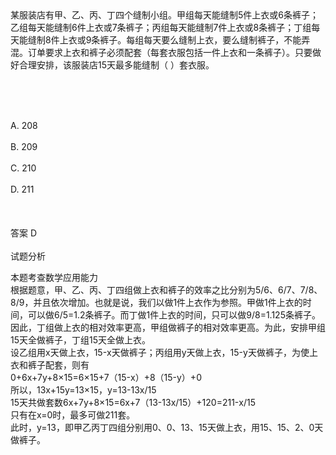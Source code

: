 <div class="detail lh2">某服装店有甲、乙、丙、丁四个缝制小组。甲组每天能缝制5件上衣或6条裤子；乙组每天能缝制6件上衣或7条裤子；丙组每天能缝制7件上衣或8条裤子；丁组每天能缝制8件上衣或9条裤子。每组每天要么缝制上衣，要么缝制裤子，不能弄混。订单要求上衣和裤子必须配套（每套衣服包括一件上衣和一条裤子）。只要做好合理安排，该服装店15天最多能缝制（  ）套衣服。<p><br/></p><br/><br/>A. 208<br/><br/>B. 209<br/><br/>C. 210<br/><br/>D. 211<br/><br/><br/><br/>答案 D<br/><br/>试题分析<br/><p></p><p>本题考查数学应用能力<br/> 根据题意，甲、乙、丙、丁四组做上衣和裤子的效率之比分别为5/6、6/7、7/8、8/9，并且依次增加。也就是说，我们以做1件上衣作为参照。甲做1件上衣的时间，可以做6/5=1.2条裤子。而丁做1件上衣的时间，只可以做9/8=1.125条裤子。因此，丁组做上衣的相对效率更高，甲组做裤子的相对效率更高。为此，安排甲组15天全做裤子，丁组15天全做上衣。<br/>设乙组用x天做上衣，15-x天做裤子；丙组用y天做上衣，15-y天做裤子，为使上衣和裤子配套，则有<br/>0+6x+7y+8×15=6×15+7（15-x）+8（15-y）+0<br/>所以，13x+15y=13×15，y=13-13x/15<br/>15天共做套数6x+7y+8×15=6x+7（13-13x/15）+120=211-x/15<br/>只有在x=0时，最多可做211套。<br/>此时，y=13，即甲乙丙丁四组分别用0、0、13、15天做上衣，用15、15、2、0天做裤子。<br/></p></div>